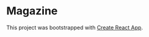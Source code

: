 # Magazine

This project was bootstrapped with [Create React App](https://github.com/facebook/create-react-app).